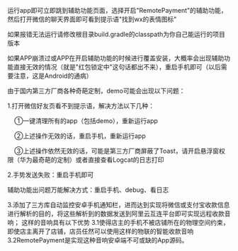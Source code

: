 运行app即可立即跳到辅助功能页面，选择开启"RemotePayment"的辅助功能，然后打开微信的聊天界面即可看到提示语"找到wx的表情图标"

如果报错无法运行请修改根目录build.gradle的classpath为你自己能运行的项目版本

如果APP崩溃过或APP在开启辅助功能的时候进行覆盖安装，大概率会出现辅助功能直接无效的情况（就是"红包锁定中"这句话都出不来），重启手机即可（以后需要注意，这是Android的通病）

由于国内第三方厂商各种奇葩定制，demo可能会出现以下问题：

1.打开微信好友页看不到提示语，解决方法以下几种：

    ①一键清理所有的app（包括demo），重新运行app

    ②上述操作无效的话，重启手机，重新运行app

    ③上述操作依然无效的话，可能是第三方厂商屏蔽了Toast，请开启悬浮窗权限（华为最奇葩的定制）或者直接查看Logcat的日志打印

2.手势发送失败：重启手机即可

辅助功能出问题万能解决方式：重启手机、debug、看日志

3.添加了三方库自动监控安卓手机通知栏，进而达到实现将微信或支付宝收款信息进行解析的目的，将这些解析到的数据发送到阿里云互连平台即可实现远程收款音响；
  这样的音响具有以下优势
  3.1使得店主的手机不被店铺所在的物理空间约束，即使店主离开了店铺，店员任然可以使用这样的物联的智能收款音响
  3.2RemotePayment是实现这种音响安卓端不可或缺的App源码。
